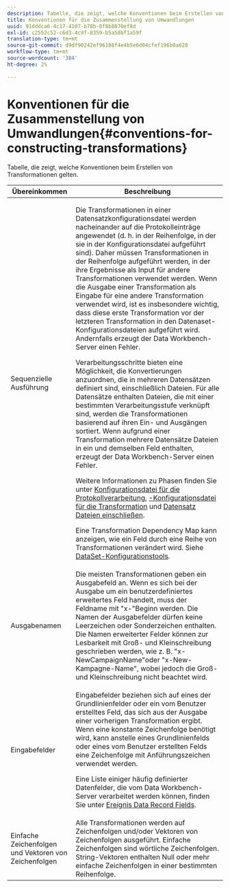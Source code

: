 ```yaml
---
description: Tabelle, die zeigt, welche Konventionen beim Erstellen von Transformationen gelten.
title: Konventionen für die Zusammenstellung von Umwandlungen
uuid: 91dddca6-4c17-4107-b78b-0f8b8870ef8d
exl-id: c2552c52-c6d3-4c9f-8359-b5a58bf1a59f
translation-type: tm+mt
source-git-commit: d9df90242ef96188f4e4b5e6d04cfef196b0a628
workflow-type: tm+mt
source-wordcount: '384'
ht-degree: 2%

---
```


# Konventionen für die Zusammenstellung von Umwandlungen{#conventions-for-constructing-transformations}

Tabelle, die zeigt, welche Konventionen beim Erstellen von Transformationen gelten.

<table id="table_BEB0F6C416D144B5A2DD3D1A21613B21"> 
 <thead> 
  <tr> 
   <th colname="col1" class="entry"> Übereinkommen </th> 
   <th colname="col2" class="entry"> Beschreibung </th> 
  </tr> 
 </thead>
 <tbody> 
  <tr> 
   <td colname="col1"> Sequenzielle Ausführung </td> 
   <td colname="col2"> <p>Die Transformationen in einer Datensatzkonfigurationsdatei werden nacheinander auf die Protokolleinträge angewendet (d. h. in der Reihenfolge, in der sie in der Konfigurationsdatei aufgeführt sind). Daher müssen Transformationen in der Reihenfolge aufgeführt werden, in der ihre Ergebnisse als Input für andere Transformationen verwendet werden. Wenn die Ausgabe einer Transformation als Eingabe für eine andere Transformation verwendet wird, ist es insbesondere wichtig, dass diese erste Transformation vor der letzteren Transformation in den Datenaset-Konfigurationsdateien aufgeführt wird. Andernfalls erzeugt der Data Workbench-Server einen Fehler. </p> <p> Verarbeitungsschritte bieten eine Möglichkeit, die Konvertierungen anzuordnen, die in mehreren Datensätzen definiert sind, einschließlich Dateien. Für alle Datensätze enthalten Dateien, die mit einer bestimmten Verarbeitungsstufe verknüpft sind, werden die Transformationen basierend auf ihren Ein- und Ausgängen sortiert. Wenn aufgrund einer Transformation mehrere Datensätze Dateien in ein und demselben Feld enthalten, erzeugt der Data Workbench-Server einen Fehler. </p> <p> Weitere Informationen zu Phasen finden Sie unter <a href="../../../home/c-dataset-const-proc/c-log-proc-config-file/c-abt-log-proc-config-file.md"> Konfigurationsdatei für die Protokollverarbeitung</a>, <a href="../../../home/c-dataset-const-proc/c-trans-config-file/c-abt-trans-config-file.md">-Konfigurationsdatei für die Transformation</a> und <a href="../../../home/c-dataset-const-proc/c-dataset-inc-files/c-abt-dataset-inc-files.md"> Datensatz Dateien einschließen</a>. </p> <p>Eine <span class="wintitle"> Transformation Dependency Map</span> kann anzeigen, wie ein Feld durch eine Reihe von Transformationen verändert wird. Siehe <a href="../../../home/c-dataset-const-proc/c-dataset-config-tools/c-dataset-config-tools.md"> DataSet-Konfigurationstools</a>. </p> </td> 
  </tr> 
  <tr> 
   <td colname="col1"> Ausgabenamen </td> 
   <td colname="col2"> Die meisten Transformationen geben ein Ausgabefeld an. Wenn es sich bei der Ausgabe um ein benutzerdefiniertes erweitertes Feld handelt, muss der Feldname mit "x-"Beginn werden. Die Namen der Ausgabefelder dürfen keine Leerzeichen oder Sonderzeichen enthalten. Die Namen erweiterter Felder können zur Lesbarkeit mit Groß- und Kleinschreibung geschrieben werden, wie z. B. "x-NewCampaignName"oder "x-New-Kampagne-Name", wobei jedoch die Groß- und Kleinschreibung nicht beachtet wird. </td> 
  </tr> 
  <tr> 
   <td colname="col1"> Eingabefelder </td> 
   <td colname="col2"> <p>Eingabefelder beziehen sich auf eines der Grundlinienfelder oder ein vom Benutzer erstelltes Feld, das sich aus der Ausgabe einer vorherigen Transformation ergibt. Wenn eine konstante Zeichenfolge benötigt wird, kann anstelle eines Grundlinienfelds oder eines vom Benutzer erstellten Felds eine Zeichenfolge mit Anführungszeichen verwendet werden. </p> <p> Eine Liste einiger häufig definierter Datenfelder, die vom Data Workbench-Server verarbeitet werden können, finden Sie unter <a href="../../../home/c-dataset-const-proc/c-ev-data-rec-fields.md"> Ereignis Data Record Fields</a>. </p> </td> 
  </tr> 
  <tr> 
   <td colname="col1"> Einfache Zeichenfolgen und Vektoren von Zeichenfolgen </td> 
   <td colname="col2"> Alle Transformationen werden auf Zeichenfolgen und/oder Vektoren von Zeichenfolgen ausgeführt. Einfache Zeichenfolgen sind wörtliche Zeichenfolgen. String-Vektoren enthalten Null oder mehr einfache Zeichenfolgen in einer bestimmten Reihenfolge. </td> 
  </tr> 
 </tbody> 
</table>
